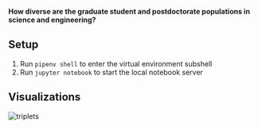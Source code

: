 **How diverse are the graduate student and postdoctorate populations in science and engineering?**

## Setup

1. Run `pipenv shell` to enter the virtual environment subshell
2. Run `jupyter notebook` to start the local notebook server

## Visualizations

![triplets](https://raw.githubusercontent.com/spec-journalism/gss-diversity/master/img/graduates_sex_detailed_comparison_triplet.png)
